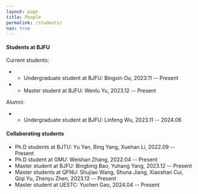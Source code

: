 ```yaml
---
layout: page
title: People
permalink: /students/
nav: true
---
```


#### Students at BJFU

Current students:
- - Undergraduate student at BJFU: Bingxin Ou, 2023.11 -- Present
- - Master student at BJFU: Wenlu Yu, 2023.12 -- Present

<!-- 
- 2023.05 -- present, [Hao Chen](https://scholar.google.com/citations?hl=en&user=tktqkhwAAAAJ&view_op=list_works&sortby=pubdate), PhD @ Carniege Mellon University.
- 2023.03 -- present, Kaijie Zhu, Master @ Institute of Automation, CAS.
-->

Alumni:
- - Undergraduate student at BJFU: Linfeng Wu, 2023.11 -- 2024.06
<!-- 
- 2023.03 -- 2023.04, Lu Tan, Master @ Tsinghua University.
- 2022.10 -- 2023.03, [Xixu Hu](https://xixuhu.github.io/), Ph.D @ City University of Hong Kong.
- 2022.07 -- 2023.03, [Runkai Zheng](https://scholar.google.com/citations?user=52haRQ0AAAAJ&hl=en), Master @ Chinese University of Hong Kong (Shenzhen).
- 2021.11 -- 2022.10, [Yidong Wang](https://qianlanwyd.github.io/), Master @ Tokyo Institute of Technology. Now: starts his Ph.D in PKU. 
  - Topics: semi-supervised learning, long-tail learning.
  - Publications during internship: NeurIPS'22, ACML'22, COLING'22
- 2021.06 -- 2021.11, [Wang Lu](https://scholar.google.com.hk/citations?user=r0C8zaMAAAAJ&hl=zh-CN), Ph.D @ ICT, Chinese Academy of Sciences. Now: continue his Ph.D in ICT.
  - Topics: domain generalization, federated learning, transfer learning.
  - Publications during internship: TKDE'22, TMLR'22, Ubicomp'22, IEEE TBD'22, ICASSP'22, IJCAI'22 workshop.
- 2020.12 -- 2021.05, [Wenxin Hou](https://houwx.net), Master @ Tokyo Institute of Technology. Now: SDE at Microsoft.
  - Topics: speech recognition, semi-supervised learning.
  - Publications during internship: NeurIPS'21, TASLP'22, Interspeech'21.
- 2020.10 -- 2020.11, Danni Li, Bachelor @ City University of Hong Kong. Now: Amazon.
- 2020.05 -- 2020.09, Yuntao Du, Ph.D @ Nanjing University. Now: continue his Ph.D in NJU.
  - Topics: domain adaptation, time series analysis.
  - Publications during internship: CIKM'21.
- 2019.10 -- 2020.01, Weixin Lu, Bachelor @ Peking University. Now: Master @ New York University.
-->

#### Collaborating students
- Ph.D students at BJTU: Yu Yan, Bing Yang, Xuehan Li, 2022.09 -- Present
- Ph.D student at GMU: Weishan Zhang, 2022.04 -- Present
- Master student at BJFU: Bingbing Bao, Yuhang Yang, 2023.12 -- Present
- Master students at QFNU: Shujiao Wang, Shuna Jiang, Xiaoshan Cui, Qiqi Yu, Zhenyu Zhen, 2023.12 -- Present
- Master student at UESTC: Yuchen Gao, 2024.04 -- Present

  
<!-- 
- Ph.D students at ICT, CAS: Xin Qin, Wang Lu, Yuxin Zhang.
- Master student at Tsinghua University: Lu Tan.
- Ph.D student at Institute of Acoustics, CAS: Han Zhu.
- Ph.D student at Carnegie Mellon University: Hao Chen.
- Master/Ph.D students at Institute of Automation, CAS: YiFan Zhang, Kaijie Zhu.
- Ph.D student at University of Tokyo: Yivan Zhang.
-->

